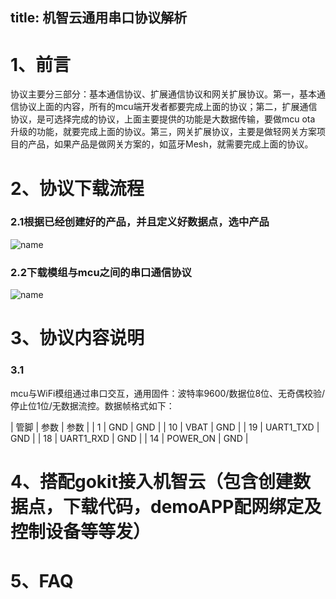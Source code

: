 title: 机智云通用串口协议解析
---

# 1、前言

协议主要分三部分：基本通信协议、扩展通信协议和网关扩展协议。第一，基本通信协议上面的内容，所有的mcu端开发者都要完成上面的协议；第二，扩展通信协议，是可选择完成的协议，上面主要提供的功能是大数据传输，要做mcu ota 升级的功能，就要完成上面的协议。第三，网关扩展协议，主要是做轻网关方案项目的产品，如果产品是做网关方案的，如蓝牙Mesh，就需要完成上面的协议。

# 2、协议下载流程

### 2.1根据已经创建好的产品，并且定义好数据点，选中产品

![name](/assets/zh-cn/deviceDev/debug/NB_project/000000000000000000000.png)

### 2.2下载模组与mcu之间的串口通信协议

![name](/assets/zh-cn/deviceDev/debug/NB_project/000000000000000000000.png)

# 3、协议内容说明

### 3.1

mcu与WiFi模组通过串口交互，通用固件：波特率9600/数据位8位、无奇偶校验/停止位1位/无数据流控。数据帧格式如下：

| 管脚  | 参数 | 参数 |
| 1  | GND | GND |
| 10  | VBAT  | GND |
| 19  | UART1_TXD  | GND |
| 18  | UART1_RXD  | GND |
| 14  | POWER_ON  | GND |


# 4、搭配gokit接入机智云（包含创建数据点，下载代码，demoAPP配网绑定及控制设备等等发）



# 5、FAQ


